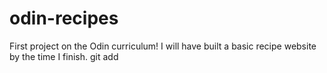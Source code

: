 # odin-recipes
First project on the Odin curriculum! I will have built a basic recipe website by the time I finish.
git add 